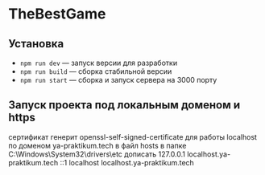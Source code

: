# TheBestGame

## Установка
- `npm run dev` — запуск версии для разработки
- `npm run build` — сборка стабильной версии
- `npm run start` — сборка и запуск сервера на 3000 порту

## Запуск проекта под локальным доменом и https

сертификат генерит openssl-self-signed-certificate
для работы localhost по доменом ya-praktikum.tech в файл hosts в папке
C:\Windows\System32\drivers\etc
дописать
127.0.0.1 localhost.ya-praktikum.tech
::1 localhost localhost.ya-praktikum.tech
